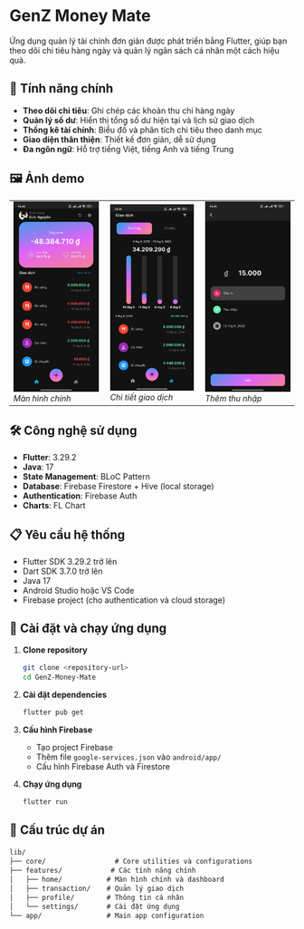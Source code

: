 # GenZ Money Mate

Ứng dụng quản lý tài chính đơn giản được phát triển bằng Flutter, giúp bạn theo dõi chi tiêu hàng ngày và quản lý ngân sách cá nhân một cách hiệu quả.

## 📱 Tính năng chính

- **Theo dõi chi tiêu**: Ghi chép các khoản thu chi hàng ngày
- **Quản lý số dư**: Hiển thị tổng số dư hiện tại và lịch sử giao dịch
- **Thống kê tài chính**: Biểu đồ và phân tích chi tiêu theo danh mục
- **Giao diện thân thiện**: Thiết kế đơn giản, dễ sử dụng
- **Đa ngôn ngữ**: Hỗ trợ tiếng Việt, tiếng Anh và tiếng Trung

## 🖼️ Ảnh demo

<table>
<tr>
<td width="30%" style="padding-right: 10px;">
<img src="image/home.jpg" alt="Home Screen" width="100%">
<br><em>Màn hình chính</em>
</td>
<td width="30%" style="padding: 0 10px;">
<img src="image/detail.jpg" alt="Detail Screen" width="100%">
<br><em>Chi tiết giao dịch</em>
</td>
<td width="30%" style="padding-left: 10px;">
<img src="image/income.jpg" alt="Income Screen" width="100%">
<br><em>Thêm thu nhập</em>
</td>
</tr>
</table>

## 🛠️ Công nghệ sử dụng

- **Flutter**: 3.29.2
- **Java**: 17
- **State Management**: BLoC Pattern
- **Database**: Firebase Firestore + Hive (local storage)
- **Authentication**: Firebase Auth
- **Charts**: FL Chart

## 📋 Yêu cầu hệ thống

- Flutter SDK 3.29.2 trở lên
- Dart SDK 3.7.0 trở lên
- Java 17
- Android Studio hoặc VS Code
- Firebase project (cho authentication và cloud storage)

## 🚀 Cài đặt và chạy ứng dụng

1. **Clone repository**
   ```bash
   git clone <repository-url>
   cd GenZ-Money-Mate
   ```

2. **Cài đặt dependencies**
   ```bash
   flutter pub get
   ```

3. **Cấu hình Firebase**
   - Tạo project Firebase
   - Thêm file `google-services.json` vào `android/app/`
   - Cấu hình Firebase Auth và Firestore

4. **Chạy ứng dụng**
   ```bash
   flutter run
   ```

## 📁 Cấu trúc dự án

```
lib/
├── core/                 # Core utilities và configurations
├── features/            # Các tính năng chính
│   ├── home/           # Màn hình chính và dashboard
│   ├── transaction/    # Quản lý giao dịch
│   ├── profile/        # Thông tin cá nhân
│   └── settings/       # Cài đặt ứng dụng
└── app/                # Main app configuration
```
